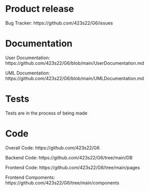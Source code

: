 <h1> Product release </h1>
<p> Bug Tracker: https://github.com/423s22/G6/issues </p>
<h1> Documentation </h1>
<p> User Documentation: https://github.com/423s22/G6/blob/main/UserDocumentation.md </p> 
<p> UML Documentation: https://github.com/423s22/G6/blob/main/UMLDocumentation.md </p>

<h1> Tests </h1>
<p> Tests are in the process of being made </p>

<h1> Code </h1>
<p> Overall Code: https://github.com/423s22/G6 </p>
<p> Backend Code: https://github.com/423s22/G6/tree/main/DB </p>
<p> Frontend Code: https://github.com/423s22/G6/tree/main/pages </p>
<p> Frontend Compoments: https://github.com/423s22/G6/tree/main/components </p>

